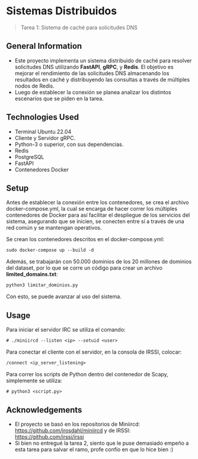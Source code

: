# Sistemas Distribuidos
> Tarea 1: Sistema de caché para solicitudes DNS


## General Information
- Este proyecto implementa un sistema distribuido de caché para resolver solicitudes DNS utilizando **FastAPI**, **gRPC**, y **Redis**. El objetivo es mejorar el rendimiento de las solicitudes DNS almacenando los resultados en caché y distribuyendo las consultas a través de múltiples nodos de Redis.
- Luego de establecer la conexión se planea analizar los distintos escenarios que se piden en la tarea.


<!-- You don't have to answer all the questions - just the ones relevant to your project. -->


## Technologies Used
- Terminal Ubuntu 22.04
- Cliente y Servidor gRPC.
- Python-3 o superior, con sus dependencias.
- Redis
- PostgreSQL
- FastAPI
- Contenedores Docker

## Setup
Antes de establecer la conexión entre los contenedores, se crea el archivo docker-compose.yml, la cual se encarga de hacer correr los múltiples contenedores de Docker para así facilitar el despliegue de los servicios del sistema, asegurando que se inicien, se conecten entre sí a través de una red común y se mantengan operativos.

Se crean los contenedores descritos en el docker-compose.yml:
```diff
sudo docker-compose up --build -d
```
Además, se trabajarán con 50.000 dominios de los 20 millones de dominios del dataset, por lo que se corre un código para crear un archivo **limited_domains.txt**:
```diff
python3 limitar_dominios.py
```
Con esto, se puede avanzar al uso del sistema.

## Usage

Para iniciar el servidor IRC se utiliza el comando:
```diff
# ./miniircd --listen <ip> --setuid <user>
```

Para conectar el cliente con el servidor, en la consola de IRSSI, colocar:
```diff
/connect <ip_server_listening>
```
Para correr los scripts de Python dentro del contenedor de Scapy, simplemente se utiliza: 

```diff
# python3 <script.py>
```

## Acknowledgements

- El proyecto se basó en los repositorios de Miniircd: https://github.com/jrosdahl/miniircd y de IRSSI: https://github.com/irssi/irssi
- Si bien no entregué la tarea 2, siento que le puse demasiado empeño a esta tarea para salvar el ramo, profe confío en que lo hice bien :)


